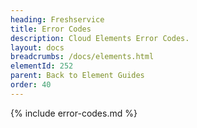 ```yaml
---
heading: Freshservice
title: Error Codes
description: Cloud Elements Error Codes.
layout: docs
breadcrumbs: /docs/elements.html
elementId: 252
parent: Back to Element Guides
order: 40
---
```


{% include error-codes.md %}
